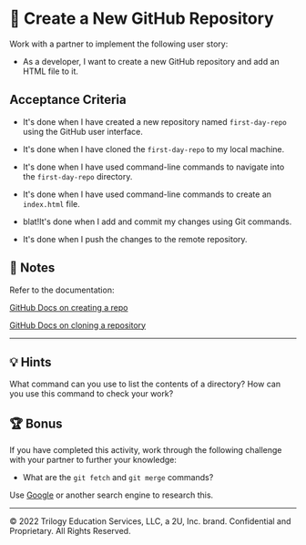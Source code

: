# 📖 Create a New GitHub Repository

Work with a partner to implement the following user story:

- As a developer, I want to create a new GitHub repository and add an HTML file to it.

## Acceptance Criteria

- It's done when I have created a new repository named `first-day-repo` using the GitHub user interface.

- It's done when I have cloned the `first-day-repo` to my local machine.

- It's done when I have used command-line commands to navigate into the `first-day-repo` directory.

- It's done when I have used command-line commands to create an `index.html` file.

- blat!It's done when I add and commit my changes using Git commands.

- It's done when I push the changes to the remote repository.

## 📝 Notes

Refer to the documentation:

[GitHub Docs on creating a repo](https://docs.github.com/en/github/getting-started-with-github/create-a-repo)

[GitHub Docs on cloning a repository](https://docs.github.com/en/github/creating-cloning-and-archiving-repositories/cloning-a-repository)

---

## 💡 Hints

What command can you use to list the contents of a directory? How can you use this command to check your work?

## 🏆 Bonus

If you have completed this activity, work through the following challenge with your partner to further your knowledge:

- What are the `git fetch` and `git merge` commands?

Use [Google](https://www.google.com) or another search engine to research this.

---

© 2022 Trilogy Education Services, LLC, a 2U, Inc. brand. Confidential and Proprietary. All Rights Reserved.
